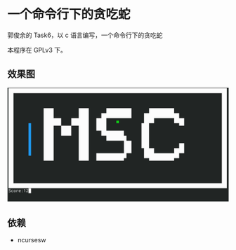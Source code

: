 # 一个命令行下的贪吃蛇
郭俊余的 Task6，以 c 语言编写，一个命令行下的贪吃蛇

本程序在 GPLv3 下。
## 效果图
![效果图](screenshot.jpg)
## 依赖
- ncursesw
